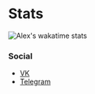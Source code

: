 # Stats
![Alex's wakatime stats](https://wakatime.com/badge/user/b2bab565-b65e-4772-af94-c2e86b5cb123.svg)

### Social
* [VK](https://vk.com/gdforsdrinhk)
* [Telegram](https://t.me/lexa2hk)
